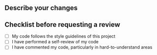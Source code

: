 ## Describe your changes


## Checklist before requesting a review
- [ ] My code follows the style guidelines of this project
- [ ] I have performed a self-review of my code
- [ ] I have commented my code, particularly in hard-to-understand areas
